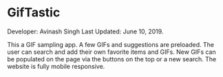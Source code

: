 # GifTastic

Developer: Avinash Singh
Last Updated: June 10, 2019.

This a GIF sampling app. A few GIFs and suggestions are preloaded.
The user can search and add their own favorite items and GIFs.
New GIFs can be populated on the page via the buttons on the top or a new search.
The website is fully mobile responsive.